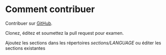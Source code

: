 # Comment contribuer #

Contribuer sur [GitHub](https://github.com/binarysanity/phpthewrongway).

Clonez, éditez et soumettez la pull request pour examen.

Ajoutez les sections dans les répertoires _sections/LANGUAGE_ ou éditer les sections existantes
